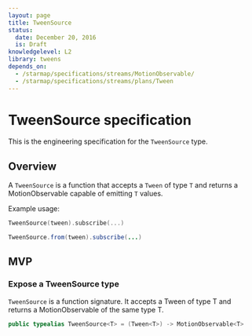 ```yaml
---
layout: page
title: TweenSource
status:
  date: December 20, 2016
  is: Draft
knowledgelevel: L2
library: tweens
depends_on:
  - /starmap/specifications/streams/MotionObservable/
  - /starmap/specifications/streams/plans/Tween
---
```


# TweenSource specification

This is the engineering specification for the `TweenSource` type.

## Overview

A `TweenSource` is a function that accepts a `Tween` of type `T` and returns a MotionObservable
capable of emitting `T` values.

Example usage:

```swift
TweenSource(tween).subscribe(...)
```

```java
TweenSource.from(tween).subscribe(...)
```

## MVP

### Expose a TweenSource type

`TweenSource` is a function signature. It accepts a Tween of type T and returns a MotionObservable
of the same type T.

```swift
public typealias TweenSource<T> = (Tween<T>) -> MotionObservable<T>
```
